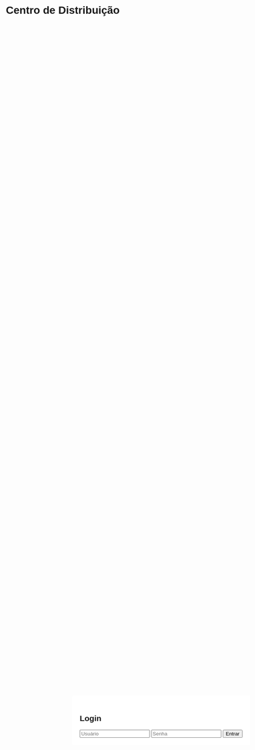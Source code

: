 <html lang="pt-BR">
<head>
    <meta charset="UTF-8">
    <meta name="viewport" content="width=device-width, initial-scale=1.0">
    <title>Controle de Estoque</title>
    <style>
        body {
            font-family: Arial, sans-serif;
            margin: 20px;
        }
        table {
            width: 100%;
            border-collapse: collapse;
            margin-bottom: 20px;
        }
        th, td {
            border: 1px solid #ddd;
            padding: 8px;
            text-align: left;
        }
        th {
            background-color: #f2f2f2;
        }
        #overlay {
            display: none;
            position: fixed;
            top: 0;
            left: 0;
            width: 100%;
            height: 100%;
            background: rgba(0, 0, 0, 0.5);
        }
        .modal {
            position: absolute;
            top: 50%;
            left: 50%;
            transform: translate(-50%, -50%);
            background: white;
            padding: 20px;
            border-radius: 5px;
            min-width: 300px;
        }
    </style>
</head>
<body>

<h1>Centro de Distribuição</h1>
<div id="loginScreen" class="modal">
    <h2>Login</h2>
    <input type="text" id="username" placeholder="Usuário" required>
    <input type="password" id="password" placeholder="Senha" required>
    <button id="loginBtn">Entrar</button>
    <p id="loginError" style="color: red; display: none;">Usuário ou senha inválidos.</p>
</div>

<div id="mainContent" style="display:none;">
    <h2>Informações do Estabelecimento</h2>
    <form id="establishmentForm">
        <input type="text" id="establishmentName" placeholder="Nome do Estabelecimento" required>
        <input type="text" id="establishmentCNPJ" placeholder="CNPJ" value="12.345.678/0001-90" required>
        <input type="text" id="establishmentAddress" placeholder="Endereço" value="Rua Exemplo, 123 - Cidade - Estado" required>
        <input type="email" id="establishmentEmail" placeholder="Email" value="contato@exemplo.com" required>
        <input type="text" id="establishmentPhone" placeholder="Telefone" value="(11) 1234-5678" required>
        <button type="submit">Salvar Informações</button>
    </form>

    <h2>Cadastro de Produtos</h2>
    <form id="productForm">
        <input type="text" id="productName" placeholder="Nome do Produto" required>
        <input type="number" id="productQuantity" placeholder="Quantidade" required>
        <input type="text" id="productBrand" placeholder="Marca" required>
        <input type="text" id="productLocation" placeholder="Localização" required>
        <input type="number" step="0.01" id="productPrice" placeholder="Preço" required>
        <input type="text" id="productBarcode" placeholder="Código de Barras" required>
        <button type="submit">Cadastrar Produto</button>
    </form>

    <h2>Lista de Produtos</h2>
    <table id="productTable">
        <thead>
            <tr>
                <th>Nome</th>
                <th>Quantidade</th>
                <th>Marca</th>
                <th>Localização</th>
                <th>Preço</th>
                <th>Código de Barras</th>
                <th>Ações</th>
            </tr>
        </thead>
        <tbody>
            <!-- Produtos cadastrados aparecerão aqui -->
        </tbody>
    </table>

    <h2>Vendas</h2>
    <button id="startSaleBtn">Iniciar Venda</button>
    <button id="viewSalesHistoryBtn">Histórico de Vendas</button>

    <div id="overlay">
        <div class="modal" id="saleScreen" style="display:none;">
            <h2>Venda de Produto</h2>
            <input type="text" id="saleIdentifier" placeholder="Código de Barras ou Nome do Produto" required>
            <input type="number" id="saleQuantity" placeholder="Quantidade" required>
            <button id="addProductToSaleBtn">Adicionar Produto</button>
            <button id="completeSaleBtn" style="display:none;">Finalizar Venda</button>
            <button id="cancelSaleBtn">Cancelar Venda</button>
            <div id="addedProductsList" style="margin-top: 10px;"></div>
            <div id="totalSaleValue" style="margin-top: 10px;"><strong>Valor Total: R$ <span id="totalValue">0.00</span></strong></div>
        </div>

        <div class="modal" id="receiptScreen" style="display:none;">
            <h2>Comprovante de Venda</h2>
            <div id="receiptProducts"></div>
            <p><strong>Valor Total:</strong> R$ <span id="receiptTotalValue"></span></p>
            <p><strong>Valor Pago:</strong> R$ <span id="receiptPayment"></span></p>
            <p><strong>Troco:</strong> R$ <span id="receiptChange"></span></p>
            <p><strong>Data:</strong> <span id="receiptDate"></span></p>
            <p><strong>Nome do Estabelecimento:</strong> <span id="receiptEstablishmentName"></span></p>
            <p><strong>CNPJ:</strong> <span id="receiptEstablishmentCNPJ"></span></p>
            <p><strong>Endereço:</strong> <span id="receiptEstablishmentAddress"></span></p>
            <p><strong>Email:</strong> <span id="receiptEstablishmentEmail"></span></p>
            <p><strong>Telefone:</strong> <span id="receiptEstablishmentPhone"></span></p>
            <button id="printReceiptBtn">Imprimir Comprovante</button>
            <button id="closeReceiptBtn">Fechar</button>
        </div>

        <div class="modal" id="salesHistoryScreen" style="display:none;">
            <h2>Histórico de Vendas</h2>
            <table id="salesHistoryTable">
                <thead>
                    <tr>
                        <th>Produto</th>
                        <th>Quantidade</th>
                        <th>Valor Pago</th>
                        <th>Troco</th>
                        <th>Data</th>
                    </tr>
                </thead>
                <tbody>
                    <!-- Histórico de vendas aparecerá aqui -->
                </tbody>
            </table>
            <button id="closeSalesHistoryBtn">Fechar</button>
        </div>
    </div>
</div>

<script>
    const salesHistory = [];
    const products = [];
    let totalSale = 0;
    let addedProducts = [];

    document.getElementById('loginBtn').addEventListener('click', function() {
        const username = document.getElementById('username').value;
        const password = document.getElementById('password').value;

        if (username === "loja01" && password === "010203") {
            document.getElementById('loginScreen').style.display = 'none';
            document.getElementById('mainContent').style.display = 'block';
        } else {
            document.getElementById('loginError').style.display = 'block';
        }
    });

    document.getElementById('establishmentForm').addEventListener('submit', function(event) {
        event.preventDefault(); // Previne o envio do formulário

        // Aqui você pode adicionar uma mensagem de sucesso, se quiser
        alert('Informações do estabelecimento salvas com sucesso!');

        // Limpar campos ou realizar outra ação, se necessário
    });

    document.getElementById('productForm').addEventListener('submit', function(event) {
        event.preventDefault();

        const productName = document.getElementById('productName').value;
        const productQuantity = parseInt(document.getElementById('productQuantity').value);
        const productBrand = document.getElementById('productBrand').value;
        const productLocation = document.getElementById('productLocation').value;
        const productPrice = parseFloat(document.getElementById('productPrice').value);
        const productBarcode = document.getElementById('productBarcode').value;

        products.push({
            name: productName,
            quantity: productQuantity,
            brand: productBrand,
            location: productLocation,
            price: productPrice,
            barcode: productBarcode
        });

        updateProductTable();
        this.reset();
    });

    function updateProductTable() {
        const tbody = document.querySelector('#productTable tbody');
        tbody.innerHTML = '';
        products.forEach((product, index) => {
            tbody.innerHTML += `
                <tr>
                    <td>${product.name}</td>
                    <td>${product.quantity}</td>
                    <td>${product.brand}</td>
                    <td>${product.location}</td>
                    <td>R$ ${product.price.toFixed(2)}</td>
                    <td>${product.barcode}</td>
                    <td>
                        <button onclick="deleteProduct(${index})">Deletar</button>
                    </td>
                </tr>
            `;
        });
    }

    function deleteProduct(index) {
        products.splice(index, 1);
        updateProductTable();
    }

    document.getElementById('startSaleBtn').addEventListener('click', function() {
        document.getElementById('overlay').style.display = 'block';
        document.getElementById('saleScreen').style.display = 'block';
    });

    document.getElementById('addProductToSaleBtn').addEventListener('click', function() {
        const identifier = document.getElementById('saleIdentifier').value;
        const saleQuantity = parseInt(document.getElementById('saleQuantity').value);
        const product = products.find(p => p.barcode === identifier || p.name.toLowerCase() === identifier.toLowerCase());

        if (product) {
            if (product.quantity >= saleQuantity) {
                product.quantity -= saleQuantity;
                totalSale += product.price * saleQuantity;
                addedProducts.push({ name: product.name, quantity: saleQuantity, price: product.price });
                updateProductTable();
                updateAddedProductsList();
                document.getElementById('saleIdentifier').value = '';
                document.getElementById('saleQuantity').value = '';
            } else {
                alert('Quantidade em estoque insuficiente.');
            }
        } else {
            alert('Produto não encontrado.');
        }

        document.getElementById('totalValue').textContent = totalSale.toFixed(2);
        if (addedProducts.length > 0) {
            document.getElementById('completeSaleBtn').style.display = 'inline';
        }
    });

    function updateAddedProductsList() {
        const list = document.getElementById('addedProductsList');
        list.innerHTML = '<strong>Produtos Adicionados:</strong><br>';
        addedProducts.forEach(item => {
            list.innerHTML += `${item.name} - Quantidade: ${item.quantity} - Preço: R$ ${item.price.toFixed(2)}<br>`;
        });
    }

    document.getElementById('completeSaleBtn').addEventListener('click', function() {
        const payment = parseFloat(prompt('Valor pago:'));
        if (payment >= totalSale) {
            const change = payment - totalSale;

            salesHistory.push({
                products: addedProducts,
                totalValue: totalSale,
                change: change,
                date: new Date().toLocaleString()
            });
            
            document.getElementById('receiptProducts').innerHTML = '';
            addedProducts.forEach(item => {
                document.getElementById('receiptProducts').innerHTML += `${item.name} - Quantidade: ${item.quantity} - Preço: R$ ${item.price.toFixed(2)}<br>`;
            });
            document.getElementById('receiptTotalValue').textContent = totalSale.toFixed(2);
            document.getElementById('receiptPayment').textContent = payment.toFixed(2);
            document.getElementById('receiptChange').textContent = change.toFixed(2);
            document.getElementById('receiptDate').textContent = new Date().toLocaleString();
            document.getElementById('receiptEstablishmentName').textContent = document.getElementById('establishmentName').value;
            document.getElementById('receiptEstablishmentCNPJ').textContent = document.getElementById('establishmentCNPJ').value;
            document.getElementById('receiptEstablishmentAddress').textContent = document.getElementById('establishmentAddress').value;
            document.getElementById('receiptEstablishmentEmail').textContent = document.getElementById('establishmentEmail').value;
            document.getElementById('receiptEstablishmentPhone').textContent = document.getElementById('establishmentPhone').value;

            document.getElementById('saleScreen').style.display = 'none';
            document.getElementById('receiptScreen').style.display = 'block';
        } else {
            alert('Valor pago insuficiente.');
        }
    });

    document.getElementById('printReceiptBtn').addEventListener('click', function() {
        const printContent = document.getElementById('receiptScreen').innerHTML;
        const win = window.open('', '', 'width=600,height=600');
        win.document.write(`<html><head><title>Comprovante</title></head><body>${printContent}</body></html>`);
        win.document.close();
        win.print();
    });

    document.getElementById('closeReceiptBtn').addEventListener('click', function() {
        document.getElementById('receiptScreen').style.display = 'none';
        document.getElementById('overlay').style.display = 'none';
        resetSale();
    });

    document.getElementById('closeSalesHistoryBtn').addEventListener('click', function() {
        document.getElementById('salesHistoryScreen').style.display = 'none';
        document.getElementById('overlay').style.display = 'none';
    });

    document.getElementById('viewSalesHistoryBtn').addEventListener('click', function() {
        document.getElementById('salesHistoryTable').querySelector('tbody').innerHTML = '';
        salesHistory.forEach(sale => {
            sale.products.forEach(item => {
                const row = document.createElement('tr');
                row.innerHTML = `
                    <td>${item.name}</td>
                    <td>${item.quantity}</td>
                    <td>R$ ${sale.totalValue.toFixed(2)}</td>
                    <td>R$ ${sale.change.toFixed(2)}</td>
                    <td>${sale.date}</td>
                `;
                document.getElementById('salesHistoryTable').querySelector('tbody').appendChild(row);
            });
        });
        document.getElementById('salesHistoryScreen').style.display = 'block';
        document.getElementById('overlay').style.display = 'block';
    });

    document.getElementById('cancelSaleBtn').addEventListener('click', function() {
        resetSale();
        document.getElementById('saleScreen').style.display = 'none';
        document.getElementById('overlay').style.display = 'none';
    });

    function resetSale() {
        totalSale = 0;
        addedProducts = [];
        document.getElementById('totalValue').textContent = '0.00';
        document.getElementById('addedProductsList').innerHTML = '';
        document.getElementById('completeSaleBtn').style.display = 'none';
    }
</script>

</body>
</html>
